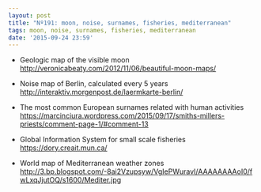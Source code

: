 ```yaml
---
layout: post
title: "Nº191: moon, noise, surnames, fisheries, mediterranean"
tags: moon, noise, surnames, fisheries, mediterranean
date: '2015-09-24 23:59'
---
```


* Geologic map of the visible moon
  http://veronicabeaty.com/2012/11/06/beautiful-moon-maps/

* Noise map of Berlin, calculated every 5 years
  http://interaktiv.morgenpost.de/laermkarte-berlin/

* The most common European surnames related with human activities
  https://marcinciura.wordpress.com/2015/09/17/smiths-millers-priests/comment-page-1/#comment-13

* Global Information System for small scale fisheries
  https://dory.creait.mun.ca/

* World map of Mediterranean weather zones
  http://3.bp.blogspot.com/-8ai2Vzupsyw/VgIePWuravI/AAAAAAAAoI0/fwLxqJjutOQ/s1600/Mediter.jpg
